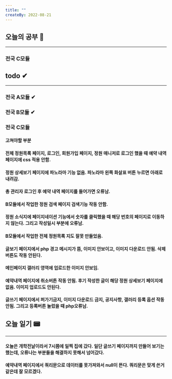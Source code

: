 ```yaml
---
title: ""
createBy: 2022-08-21
---
```

## 오늘의 공부 🎉
---
### 전국 C모듈

## todo ✔
---
### 전국 A모듈 ✔
### 전국 B모듈 ✔
### 전국 C모듈
#### 고쳐야할 부분
#### 전체 정원목록 페이지, 로그인, 회원가입 페이지, 정원 매니저로 로그인 했을 때 예약 내역 페이지에 css 적용 안함.
#### 정원 상세보기 페이지에 파노라마 기능 없음. 파노라마 왼쪽 화살표 버튼 누르면 아래로 내려감.
#### 총 관리자 로그인 후 예약 내역 페이지를 들어가면 오류남.
#### B모듈에서 작업한 정원 검색 페이지 검색기능 작동 안함.
#### 정원 소식지에 페이지네이션 기능에서 숫자를 클릭했을 때 해당 번호의 페이지로 이동하지 않는다. 그리고 작성일시 부분에 오류남.
#### B모듈에서 작업한 전체 정원목록 지도 잘못 만들었음.
#### 글보기 페이지에서 php 경고 메시지가 뜸, 이미지 안보이고, 이미지 다운로드 안됨. 삭제버튼도 작동 안된다.
#### 메인페이지 갤러리 영역에 업로드한 이미지 안보임.
#### 예약내역 페이지에 취소버튼 작동 안됨. 후기 작성한 글이 해당 정원 상세보기 페이지에 없음. 이미지 업로드도 안된다.
#### 글쓰기 페이지에서 퍼가기금지, 이미지 다운로드 금지, 공지사항, 갤러리 등록 옵션 작동 안됨. 그리고 등록버튼 눌렀을 때 php오류남.

## 오늘 일기 📟
---
#### 오늘은 개학전날이라서 7시쯤에 일찍 집에 갔다. 일단 글쓰기 페이지까지 만들어 보기는 했는데, 오류나는 부분들을 해결하지 못해서 넘어갔다.
#### 예약내역 페이지에서 쿼리문으로 데이터를 못가져와서 null이 뜬다. 쿼리문은 맞게 쓴거 같은데 잘 모르겠다.